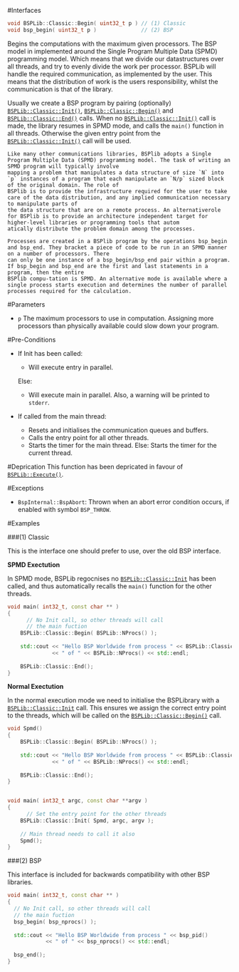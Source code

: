 #Interfaces

```cpp
void BSPLib::Classic::Begin( uint32_t p ) // (1) Classic
void bsp_begin( uint32_t p )              // (2) BSP
```

Begins the computations with the maximum given processors. The BSP model in implemented around the 
Single Program Multiple Data (SPMD) programming model. Which means that we divide our datastructures 
over all threads, and try to evenly divide the work per processor. BSPLib will handle the required 
communication, as implemented by the user. This means that the distribution of work
is the users responsibility, whilst the communication is that of the library.

Usually we create a BSP program by pairing (optionally) [`BSPLib::Classic::Init()`](init.md), [`BSPLib::Classic::Begin()`](begin.md) 
and [`BSPLib::Classic::End()`](end.md) calls. When no [`BSPLib::Classic::Init()`](init.md) call is made, the library resumes in 
SPMD mode, and calls the `main()` function in all threads. Otherwise the given entry point from the
[`BSPLib::Classic::Init()`](init.md) call will be used.

```spec
Like many other communications libraries, BSPlib adopts a Single Program Multiple Data (SPMD) programming model. The task of writing an SPMD program will typically involve
mapping a problem that manipulates a data structure of size `N` into `p` instances of a program that each manipulate an `N/p` sized block of the original domain. The role of
BSPlib is to provide the infrastructure required for the user to take care of the data distribution, and any implied communication necessary to manipulate parts of
the data structure that are on a remote process. An alternativerole for BSPlib is to provide an architecture independent target for higher-level libraries or programming tools that autom
atically distribute the problem domain among the processes.

Processes are created in a BSPlib program by the operations bsp_begin and bsp_end. They bracket a piece of code to be run in an SPMD manner on a number of processors. There
can only be one instance of a bsp_begin/bsp_end pair within a program. If bsp_begin and bsp_end are the first and last statements in a program, then the entire
BSPlib compu-tation is SPMD. An alternative mode is available where a single process starts execution and determines the number of parallel processes required for the calculation.
```
	 
#Parameters

* `p` The maximum processors to use in computation. Assigning more processors than 
      physically available could slow down your program.

#Pre-Conditions

 * If Init has been called: 
	 * Will execute entry in parallel.
  	
	Else: 
 	  
	 * Will execute main in parallel. Also, a warning will be printed to `stderr`.
		 
 * If called from the main thread:
 
	* Resets and initialises the communication queues and buffers.
	* Calls the entry point for all other threads.
	* Starts the timer for the main thread.
   Else:
     Starts the timer for the current thread.

#Deprication
This function has been depricated in favour of [`BSPLib::Execute()`](execute.md).

#Exceptions

* `BspInternal::BspAbort`: 
  Thrown when an abort error condition occurs, if enabled with symbol `BSP_THROW`.
  
#Examples

###(1) Classic

This is the interface one should prefer to use, over the old BSP interface.

**SPMD Exectution**

In SPMD mode, BSPLib regocnises no [`BSPLib::Classic::Init`](init.md) has been called,
and thus automatically recalls the `main()` function for the other threads.

```cpp
void main( int32_t, const char ** )
{
	  // No Init call, so other threads will call
	  // the main fuction
    BSPLib::Classic::Begin( BSPLib::NProcs() );
    
    std::cout << "Hello BSP Worldwide from process " << BSPLib::Classic::ProcId() 
              << " of " << BSPLib::NProcs() << std::endl;
    
    BSPLib::Classic::End();
}
```

**Normal Exectution**

In the normal execution mode we need to initialise the BSPLibrary with a [`BSPLib::Classic::Init`](init.md) call.
This ensures we assign the correct entry point to the threads, which will be called on the
[`BSPLib::Classic::Begin()`](begin.md) call.

```cpp
void Spmd()
{  
    BSPLib::Classic::Begin( BSPLib::NProcs() );
    
    std::cout << "Hello BSP Worldwide from process " << BSPLib::Classic::ProcId() 
              << " of " << BSPLib::NProcs() << std::endl;
              
    BSPLib::Classic::End();
}


void main( int32_t argc, const char **argv )
{
	  // Set the entry point for the other threads
    BSPLib::Classic::Init( Spmd, argc, argv );
	
    // Main thread needs to call it also
    Spmd();
}
```

###(2) BSP

This interface is included for backwards compatibility with other BSP libraries.

```cpp
void main( int32_t, const char ** )
{
  // No Init call, so other threads will call
  // the main fuction
  bsp_begin( bsp_nprocs() );
  
  std::cout << "Hello BSP Worldwide from process " << bsp_pid() 
            << " of " << bsp_nprocs() << std::endl;
  
  bsp_end();
}
```